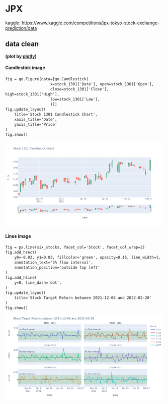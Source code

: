 # JPX
kaggle: https://www.kaggle.com/competitions/jpx-tokyo-stock-exchange-prediction/data
## data clean 
**(plot by [plotly](https://plotly.com/python/))**
#### Candlestick image
```
fig = go.Figure(data=[go.Candlestick(
                    x=stock_1301['Date'], open=stock_1301['Open'],
                    close=stock_1301['Close'], high=stock_1301['High'],
                    low=stock_1301['Low'], 
                    )])
fig.update_layout(
    title='Stock 1301 Candlestick Chart',
    xaxis_title='Date',
    yaxis_title='Price'
)
fig.show()
```
![Candlestick img](asset/candle_1.png)
#### Lines image
```
fig = px.line(six_stocks, facet_col='Stock', facet_col_wrap=2)
fig.add_hrect(
    y0=-0.03, y1=0.03, fillcolor='green', opacity=0.15, line_width=1,
    annotation_text='3% flow interval',
    annotation_position='outside top left'
)
fig.add_hline(
    y=0, line_dash='dot',
)
fig.update_layout(
    title='Stock Target Return between 2021-12-06 and 2022-02-28'
)
fig.show()
```
![](asset/line_1.png)
